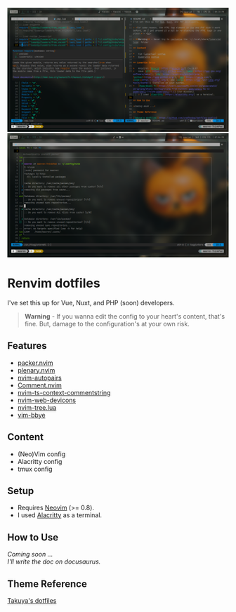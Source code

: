 ![Screenshot](./images/image1.png)
![Screenshot](./images/image2.png)

# Renvim dotfiles

I've set this up for Vue, Nuxt, and PHP (soon) developers.

> **Warning** - If you wanna edit the config to your heart's content, that's fine. But, damage to the configuration's at your own risk.

## Features

*   [packer.nvim](https://github.com/wbthomason/packer.nvim)
*   [plenary.nvim](https://github.com/nvim-lua/plenary.nvim)
*   [nvim-autopairs](https://github.com/windwp/nvim-autopairs)
*   [Comment.nvim](https://github.com/wbthomason/packer.nvim)
*   [nvim-ts-context-commentstring](https://github.com/JoosepAlviste/nvim-ts-context-commentstring)
*   [nvim-web-devicons](https://github.com/nvim-tree/nvim-web-devicons)
*   [nvim-tree.lua](https://github.com/kyazdani42/nvim-tree.lua)
*   [vim-bbye](https://github.com/moll/vim-bbye)

## Content

*   (Neo)Vim config
*   Alacritty config
*   tmux config

## Setup

*   Requires [Neovim](https://neovim.io/) (>= 0.8).
*   I used [Alacritty](https://alacritty.org/) as a terminal.

## How to Use

*Coming soon ...* <br>
*I'll write the doc on docusaurus.*

## Theme Reference

[Takuya's dotfiles](https://github.com/craftzdog/dotfiles-public)
